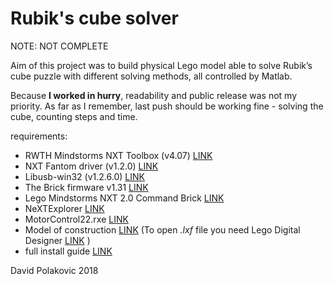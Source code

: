 # Rubik's cube solver
NOTE: NOT COMPLETE

Aim of this project was to build physical Lego model able to solve Rubik’s cube puzzle with different solving methods, all controlled by Matlab.

Because **I worked in hurry**, readability and public release was not my priority. 
As far as I remember, last push should be working fine - solving the cube, counting steps and time. 

requirements: 
- RWTH Mindstorms NXT Toolbox (v4.07) [LINK](https://www.mindstorms.rwth-aachen.de/trac/wiki/Download)
- NXT Fantom driver (v1.2.0) [LINK](https://www.lego.com/r/www/r/mindstorms/-/media/franchises/mindstorms%202014/downloads/firmware%20and%20software/nxt%20software/nxt%20fantom%20drivers%20v120.zip?l.r2=-964392510)
- Libusb-win32 (v1.2.6.0)  [LINK](https://sourceforge.net/projects/libusb-win32/files/libusb-win32-releases/1.2.6.0/libusb-win32-bin-1.2.6.0.zip/download)
- The Brick firmware v1.31 [LINK](https://www.lego.com/r/www/r/mindstorms/-/media/franchises/mindstorms%202014/downloads/firmware%20and%20software/nxt%20software/firmware131_download1.zip?l.r2=798380141)
- Lego Mindstorms NXT 2.0 Command Brick [LINK](http://drgraeme.net/LEGOUpDateNXTFirmware/Update-NXT-Firmware.htm)
- NeXTExplorer [LINK](bricxcc.sourceforge.net/nextexplorer.zip)
- MotorControl22.rxe [LINK](https://www.mindstorms.rwth-aachen.de/trac/browser/trunk/tools/MotorControl/MotorControl22.rxe)
- Model of construction [LINK](https://uloz.to/file/2PSlkOoG7gPL/model-lxf) (To open *.lxf* file you need Lego Digital Designer [LINK](https://www.lego.com/en-us/ldd) )
- full install guide [LINK](http://www.clemson.edu/cecas/departments/ece/document_resource/undergrad/matlab/NXT_Setup.pdf)

David Polakovic 2018
